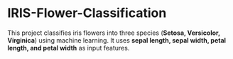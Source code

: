 # IRIS-Flower-Classification
This project classifies iris flowers into three species (**Setosa, Versicolor, Virginica**) using machine learning. It uses **sepal length, sepal width, petal length, and petal width** as input features.
